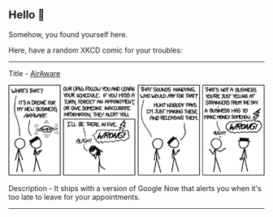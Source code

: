 ## Hello 👀

Somehow, you found yourself here.

Here, have a random XKCD comic for your troubles:

-----------------------------------

Title - [AirAware](https://xkcd.com/1207)

![AirAware](./random_comic.png)

Description - It ships with a version of Google Now that alerts you when it's too late to leave for your appointments.

-----------------------------------